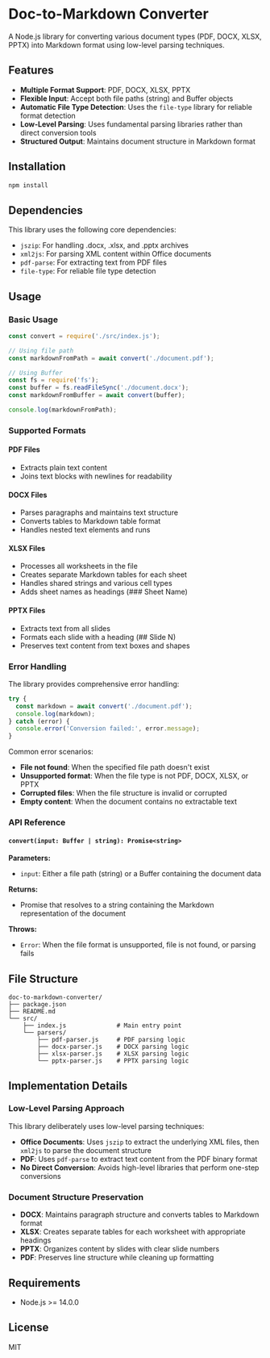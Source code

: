 # Doc-to-Markdown Converter

A Node.js library for converting various document types (PDF, DOCX, XLSX, PPTX) into Markdown format using low-level parsing techniques.

## Features

- **Multiple Format Support**: PDF, DOCX, XLSX, PPTX
- **Flexible Input**: Accept both file paths (string) and Buffer objects
- **Automatic File Type Detection**: Uses the `file-type` library for reliable format detection
- **Low-Level Parsing**: Uses fundamental parsing libraries rather than direct conversion tools
- **Structured Output**: Maintains document structure in Markdown format

## Installation

```bash
npm install
```

## Dependencies

This library uses the following core dependencies:

- `jszip`: For handling .docx, .xlsx, and .pptx archives
- `xml2js`: For parsing XML content within Office documents
- `pdf-parse`: For extracting text from PDF files
- `file-type`: For reliable file type detection

## Usage

### Basic Usage

```javascript
const convert = require('./src/index.js');

// Using file path
const markdownFromPath = await convert('./document.pdf');

// Using Buffer
const fs = require('fs');
const buffer = fs.readFileSync('./document.docx');
const markdownFromBuffer = await convert(buffer);

console.log(markdownFromPath);
```

### Supported Formats

#### PDF Files
- Extracts plain text content
- Joins text blocks with newlines for readability

#### DOCX Files
- Parses paragraphs and maintains text structure
- Converts tables to Markdown table format
- Handles nested text elements and runs

#### XLSX Files
- Processes all worksheets in the file
- Creates separate Markdown tables for each sheet
- Handles shared strings and various cell types
- Adds sheet names as headings (### Sheet Name)

#### PPTX Files
- Extracts text from all slides
- Formats each slide with a heading (## Slide N)
- Preserves text content from text boxes and shapes

### Error Handling

The library provides comprehensive error handling:

```javascript
try {
  const markdown = await convert('./document.pdf');
  console.log(markdown);
} catch (error) {
  console.error('Conversion failed:', error.message);
}
```

Common error scenarios:
- **File not found**: When the specified file path doesn't exist
- **Unsupported format**: When the file type is not PDF, DOCX, XLSX, or PPTX
- **Corrupted files**: When the file structure is invalid or corrupted
- **Empty content**: When the document contains no extractable text

### API Reference

#### `convert(input: Buffer | string): Promise<string>`

**Parameters:**
- `input`: Either a file path (string) or a Buffer containing the document data

**Returns:**
- Promise that resolves to a string containing the Markdown representation of the document

**Throws:**
- `Error`: When the file format is unsupported, file is not found, or parsing fails

## File Structure

```
doc-to-markdown-converter/
├── package.json
├── README.md
└── src/
    ├── index.js              # Main entry point
    └── parsers/
        ├── pdf-parser.js     # PDF parsing logic
        ├── docx-parser.js    # DOCX parsing logic
        ├── xlsx-parser.js    # XLSX parsing logic
        └── pptx-parser.js    # PPTX parsing logic
```

## Implementation Details

### Low-Level Parsing Approach

This library deliberately uses low-level parsing techniques:

- **Office Documents**: Uses `jszip` to extract the underlying XML files, then `xml2js` to parse the document structure
- **PDF**: Uses `pdf-parse` to extract text content from the PDF binary format
- **No Direct Conversion**: Avoids high-level libraries that perform one-step conversions

### Document Structure Preservation

- **DOCX**: Maintains paragraph structure and converts tables to Markdown format
- **XLSX**: Creates separate tables for each worksheet with appropriate headings
- **PPTX**: Organizes content by slides with clear slide numbers
- **PDF**: Preserves line structure while cleaning up formatting

## Requirements

- Node.js >= 14.0.0

## License

MIT